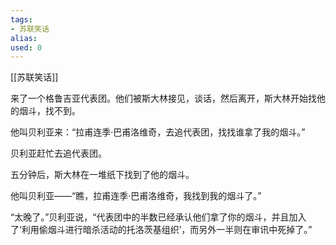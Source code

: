```yaml
---
tags: 
- 苏联笑话 
alias:
used: 0
---
```

[[苏联笑话]]


来了一个格鲁吉亚代表团。他们被斯大林接见，谈话，然后离开，斯大林开始找他的烟斗，找不到。

他叫贝利亚来：“拉甫连季·巴甫洛维奇，去追代表团，找找谁拿了我的烟斗。”

贝利亚赶忙去追代表团。

五分钟后，斯大林在一堆纸下找到了他的烟斗。

他叫贝利亚——“瞧，拉甫连季·巴甫洛维奇，我找到我的烟斗了。”

“太晚了。”贝利亚说，“代表团中的半数已经承认他们拿了你的烟斗，并且加入了‘利用偷烟斗进行暗杀活动的托洛茨基组织’，而另外一半则在审讯中死掉了。”
